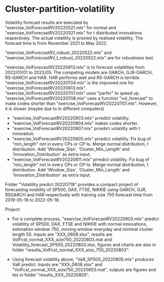 # Cluster-partition-volatility

Volatility forecast results are executed by 
"exercise_VolForecastRV20220521.mlx" for normal and 
"exercise_VolForecastRV20220521.mlx" for t distributed innovations respectively. 
The actual volatility is proxied by realised volatility. The forecast time is from November 2021 to May 2022.

"exercise_VolForecastRV_robust_20220522.mlx" and "exercise_VolForecastRV_t_robust_20220522.mlx" are for robustness test.

"exercise_VolForecastRV20220613.mlx" is to forecast volatilities from 2022/01/01 to 2022/05. The competing models are GARCH, GJR-GARCH, RS-GARCH and HAR. HAR performs well and RS-GARCH is terrible.
"exercise_VolForecastRV20220704.mlx" is the improved one for "exercise_VolForecastRV20220613.mlx".
"exercise_VolForecastRV20220707.mlx" uses "parfor" to speed up. 
"exercise_VolForecastRV20220708.mlx" uses a function "vol_forecast" to make codes shorter than "exercise_VolForecastRV20220707.mlx". However, it is slower (maybe due to in different computers)

- "exercise_VolForecastRV20220803.mlx" prredict volatility.
- "exercise_VolForecastRV20220804.mlx" makes codes shorter.
- "exercise_VolForecastRV20220807.mlx" prredict volatility with t innovation.
- "exercise_VolForecastRV20220805.mlx" prredict volatility. Fix bug of "min_length" not in every CPs or CP-Is. Merge normal distribution, t distribution. Add 'Window_Size', 'Cluster_Min_Length' and 'Innovation_Distribution' as extra input.
- "exercise_VolForecastRV20220811.mlx" prredict volatility. Fix bug of "min_length" not in every CPs or CP-Is. Merge normal distribution, t distribution. Add 'Window_Size', 'Cluster_Min_Length' and 'Innovation_Distribution' as extra input.


Folder "Volatility predict 20220719" provides a compact project of forecasting volatility of SP500, DAX, FTSE, NIKKIE using GARCH, GJR, RSGARCH and HAR respectively with training size 750 forecast time from 2019-05-19 to 2022-05-18.

Project:

- For a complete process, "exercise_VolForecastRV20220803.mlx" predict volatility of SP500, DAX, FTSE and NIKKIE with normal innovations, estimation window 750, moving window everyday and minimal cluster length 50. Inputs are "XXX_0608.xlsx", results are VolFcst_normal_XXX_size750_20220803.mat and Volatility_forecast_SP500_20220803.xlsx, figures and charts are also in folder "results_VolFcst_normal_XXX_size_750_20220803". 

- Using forecast volatility above, “VaR_SP500_20220805.mlx” produces VaR predict. Inputs are "XXX_0608.xlsx" and "VolFcst_normal_XXX_size750_20220803.mat", outputs are figures and tex in folder "results_XXX_20220805".
